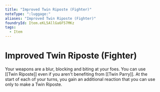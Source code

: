 ```yaml
---
title: "Improved Twin Riposte (Fighter)"
noteType: ":luggage:"
aliases: "Improved Twin Riposte (Fighter)"
foundryId: Item.eKL5AllGa6F57MKz
tags:
  - Item
---
```


# Improved Twin Riposte (Fighter)

Your weapons are a blur, blocking and biting at your foes. You can use [[Twin Riposte]] even if you aren't benefiting from [[Twin Parry]]. At the start of each of your turns, you gain an additional reaction that you can use only to make a Twin Riposte.
